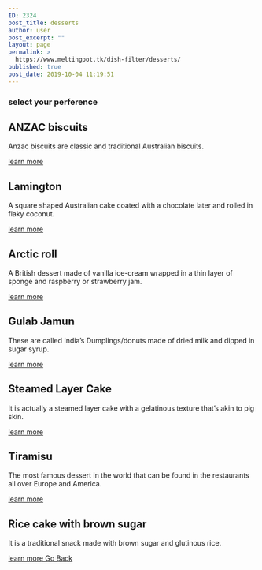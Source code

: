 ```yaml
---
ID: 2324
post_title: desserts
author: user
post_excerpt: ""
layout: page
permalink: >
  https://www.meltingpot.tk/dish-filter/desserts/
published: true
post_date: 2019-10-04 11:19:51
---
```

<h3>select your perference</h3>		
			<a href="#dada">
						</a>
			<h2>ANZAC biscuits
</h2>		
		<p>Anzac biscuits are classic and traditional Australian biscuits.</p>		
			<a href="http://www.meltingpot.tk/anzac-biscuits/" role="button">
						learn more
					</a>
			<h2>Lamington
</h2>		
		<p>A square shaped Australian cake coated with a chocolate later and rolled in flaky coconut.</p>		
			<a href="https://www.meltingpot.tk/laminton/" role="button">
						learn more
					</a>
			<h2>Arctic roll
</h2>		
		<p>A British dessert made of vanilla ice-cream wrapped in a thin layer of sponge and raspberry or strawberry jam.</p>		
			<a href="https://www.meltingpot.tk/arctic-roll/" role="button">
						learn more
					</a>
			<h2>Gulab Jamun
</h2>		
		<p>These are called India’s Dumplings/donuts made of dried milk and dipped in sugar syrup.</p>		
			<a href="https://www.meltingpot.tk/gulab-jamun/" role="button">
						learn more
					</a>
			<h2>Steamed Layer Cake
</h2>		
		<p>It is actually a steamed layer cake with a gelatinous texture that’s akin to pig skin.</p>		
			<a href="https://www.meltingpot.tk/steamed-layer-cake/" role="button">
						learn more
					</a>
			<h2>Tiramisu
</h2>		
		<p>The most famous dessert in the world that can be found in the restaurants all over Europe and America.</p>		
			<a href="https://www.meltingpot.tk/tiramisa/" role="button">
						learn more
					</a>
			<h2>Rice cake with brown sugar
</h2>		
		<p>It is a traditional snack made with brown sugar and glutinous rice. </p>		
			<a href="https://www.meltingpot.tk/rice-cake-with-brown-sugar/" role="button">
						learn more
					</a>
			<a href="https://www.meltingpot.tk/dish-filter/" role="button">
						Go Back
					</a>